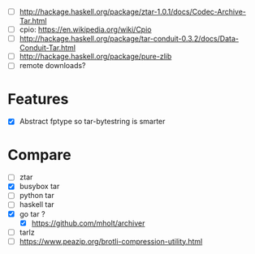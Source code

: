 - [ ] http://hackage.haskell.org/package/ztar-1.0.1/docs/Codec-Archive-Tar.html
- [ ] cpio: https://en.wikipedia.org/wiki/Cpio
- [ ] http://hackage.haskell.org/package/tar-conduit-0.3.2/docs/Data-Conduit-Tar.html
- [ ] http://hackage.haskell.org/package/pure-zlib
- [ ] remote downloads?
# Features
- [x] Abstract fptype so tar-bytestring is smarter
# Compare
- [ ] ztar
- [x] busybox tar
- [ ] python tar
- [ ] haskell tar
- [x] go tar ?
  - [x] https://github.com/mholt/archiver
- [ ] tarlz
- [ ] https://www.peazip.org/brotli-compression-utility.html
